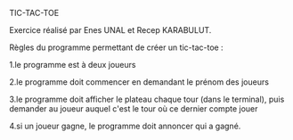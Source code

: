 

TIC-TAC-TOE

Exercice réalisé par Enes UNAL et Recep KARABULUT.

Règles du programme permettant de créer un tic-tac-toe :

1.le programme est à deux joueurs

2.le programme doit commencer en demandant le prénom des joueurs

3.le programme doit afficher le plateau chaque tour (dans le terminal), puis demander au joueur auquel c'est le tour où ce dernier compte jouer

4.si un joueur gagne, le programme doit annoncer qui a gagné.

